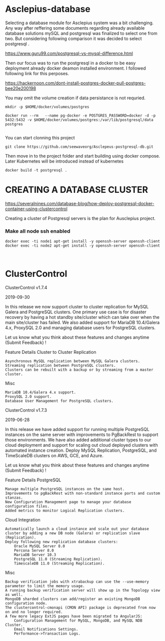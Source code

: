 # Asclepius-database
Selecting a database module for Asclepius system was a bit challenging. Any way after reffering some documents regarding already available database solutions mySQL and postgresql was finalized to select one from two.
But considering following comparison it was decided to select postgresql .

https://www.guru99.com/postgresql-vs-mysql-difference.html

Then our focus was to run the postgresql in a docker to be easy deployment already docker deamon installed environment.
I followed following link for this perposes.

https://hackernoon.com/dont-install-postgres-docker-pull-postgres-bee20e200198

You may omit the volume creation if data persistance is not requried.

```
mkdir -p $HOME/docker/volumes/postgres

docker run --rm   --name pg-docker -e POSTGRES_PASSWORD=docker -d -p 5432:5432 -v $HOME/docker/volumes/postgres:/var/lib/postgresql/data  postgres


```

You can start clonning this project
```
git clone https://github.com/seewaveorg/Asclepeus-postgresql-db.git
```

Then move in to the project folder and start building using docker compose. Later Kubernetes will be introduced instead of kubernetes

```
docker build -t postgresql .
```


# CREATING A DATABASE CLUSTER

https://severalnines.com/database-blog/how-deploy-postgresql-docker-container-using-clustercontrol

Creating a cluster of Postgresql servers is the plan for Ausclepius project.

### Make all node ssh enabled
```
docker exec -ti node1 apt-get install -y openssh-server openssh-client
docker exec -ti node2 apt-get install -y openssh-server openssh-client



```

# ClusterControl

ClusterControl v1.7.4

2019-09-30

In this release we now support cluster to cluster replication for MySQL Galera and PostgreSQL clusters.
One primary use case is for disaster recovery by having a hot standby site/cluster which can take over when the main site/cluster has failed.
We also added support for MariaDB 10.4/Galera 4.x, ProxySQL 2.0 and managing database users for PostgreSQL clusters.

Let us know what you think about these features and changes anytime (Submit Feedback)
!

Feature Details
Cluster to Cluster Replication

    Asynchronous MySQL replication between MySQL Galera clusters.
    Streaming replication between PostgreSQL clusters.
    Clusters can be rebuilt with a backup or by streaming from a master cluster.

Misc

    MariaDB 10.4/Galera 4.x support.
    ProxySQL 2.0 support.
    Database User Management for PostgreSQL clusters.

ClusterControl v1.7.3

2019-06-28

In this release we have added support for running multiple PostgreSQL instances on the same server with improvements to PgBackRest to support those environments.
We have also added additional cluster types to our cloud deployment and support for scaling out cloud deployed clusters with automated instance creation. Deploy MySQL Replication, PostgreSQL, and TimeScaleDB clusters on AWS, GCE, and Azure.

Let us know what you think about these features and changes anytime (Submit Feedback)
!

Feature Details
PostgreSQL

    Manage multiple PostgreSQL instances on the same host.
    Improvements to pgBackRest with non-standard instance ports and custom stanzas.
    New Configuration Management page to manage your database configuration files.
    Added metrics to monitor Logical Replication clusters.

Cloud Integration

    Automatically launch a cloud instance and scale out your database cluster by adding a new DB node (Galera) or replication slave (Replication).
    Deploy following new replication database clusters:
        Oracle MySQL Server 8.0
        Percona Server 8.0
        MariaDB Server 10.3
        PostgreSQL 11.0 (Streaming Replication).
        TimescaleDB 11.0 (Streaming Replication).

Misc

    Backup verification jobs with xtrabackup can use the --use-memory parameter to limit the memory usage.
    A running backup verification server will show up in the Topology view as well.
    MongoDB sharded clusters can add/register an existing MongoDB configuration node.
    The clustercontrol-cmonapi (CMON API) package is deprecated from now on and no longer required.
    A few more legacy ExtJS pages have been migrated to AngularJS:
        Configuration Management for MySQL, MongoDB, and MySQL NDB Cluster.
        Email Notifications Settings.
        Performance->Transaction Logs.




